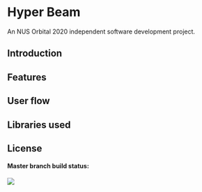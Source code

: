 # Hyper Beam

An NUS Orbital 2020 independent software development  project.

## Introduction

## Features

## User flow

## Libraries used

## License

#### Master branch build status:
![](https://travis-ci.org/Trav1sT/MovingHelper.svg?branch=master)
